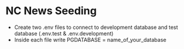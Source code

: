 # NC News Seeding

- Create two .env files to connect to development database and test database (.env.test & .env.development)
- Inside each file write PGDATABASE = name_of_your_database
